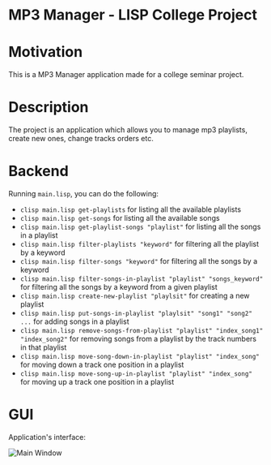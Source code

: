 # MP3 Manager - LISP College Project

# Motivation
This is a MP3 Manager application made for a college seminar project.

# Description
The project is an application which allows you to manage mp3 playlists, create new ones, change tracks orders etc.

# Backend
Running `main.lisp`, you can do the following:
- `clisp main.lisp get-playlists` for listing all the available playlists
- `clisp main.lisp get-songs` for listing all the available songs
- `clisp main.lisp get-playlist-songs "playlist"` for listing all the songs in a playlist
- `clisp main.lisp filter-playlists "keyword"` for filtering all the playlist by a keyword
- `clisp main.lisp filter-songs "keyword"` for filtering all the songs by a keyword
- `clisp main.lisp filter-songs-in-playlist "playlist" "songs_keyword"` for filtering all the songs by a keyword from a given playlist
- `clisp main.lisp create-new-playlist "playlsit"` for creating a new playlist
- `clisp main.lisp put-songs-in-playlist "playlsit" "song1" "song2" ...` for adding songs in a playlist
- `clisp main.lisp remove-songs-from-playlist "playlist" "index_song1" "index_song2"` for removing songs from a playlist by the track numbers in that playlist
- `clisp main.lisp move-song-down-in-playlist "playlist" "index_song"` for moving down a track one position in a playlist
- `clisp main.lisp move-song-up-in-playlist "playlist" "index_song"` for moving up a track one position in a playlist

# GUI
Application's interface:

![Main Window](https://i.imgur.com/LsfQ5Fk.png)


